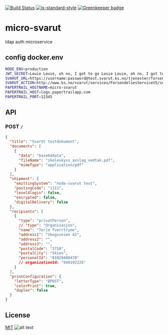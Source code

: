 [![Build Status](https://travis-ci.org/telemark/micro-svarut.svg?branch=master)](https://travis-ci.org/telemark/micro-svarut)
[![js-standard-style](https://img.shields.io/badge/code%20style-standard-brightgreen.svg?style=flat)](https://github.com/feross/standard)
[![Greenkeeper badge](https://badges.greenkeeper.io/telemark/micro-svarut.svg)](https://greenkeeper.io/)
# micro-svarut
ldap auth microservice
## config docker.env
```bash
NODE_ENV=production
JWT_SECRET=Louie Louie, oh no, I got to go Louie Louie, oh no, I got to go
SVARUT_URL=https://username:password@test.svarut.ks.no/tjenester/forsendelseservice/ForsendelsesServiceV5
SVARUT_ACTION=http://www.ks.no/svarut/services/ForsendelsesServiceV5/sendForsendelse
PAPERTRAIL_HOSTNAME=micro-svarut
PAPERTRAIL_HOST=logs.papertrailapp.com
PAPERTRAIL_PORT=12345
```
## API
### POST ```/```
```json
{
  "title": "SvarUt testdokument",
  "documents": [
    {
      "data": "base64data",
      "fileName": "skoleskyss_avslag_vedtak.pdf",
      "mimeType": "application/pdf"
    }
  ],
  "shipment": {
    "emittingSystem": "node-svarut test",
    "postingCode": "1111",
    "level4login": false,
    "encrypted": false,
    "digitalDelivery": false
  },
  "recipients": [
    {
      "type": "privatPerson",
      // "type": "Organisasjon",
      "name": "Terje Tverrtryne",
      "address1": "Skogsveien 42",
      "address2": "",
      "address3": "",
      "postalCode": "3710",
      "postalCity": "Skien",
      "personalId": "01029400470"
      // organizationId: "940192226"
    }
  ],
  "printConfiguration": {
    "letterType": "BPOST",
    "colorPrint": true,
    "duplex": false
  }
}
```
## License
[MIT](LICENSE)
![alt text](https://robots.kebabstudios.party/micro-svarut.png "Robohash image of micro-svarut")
